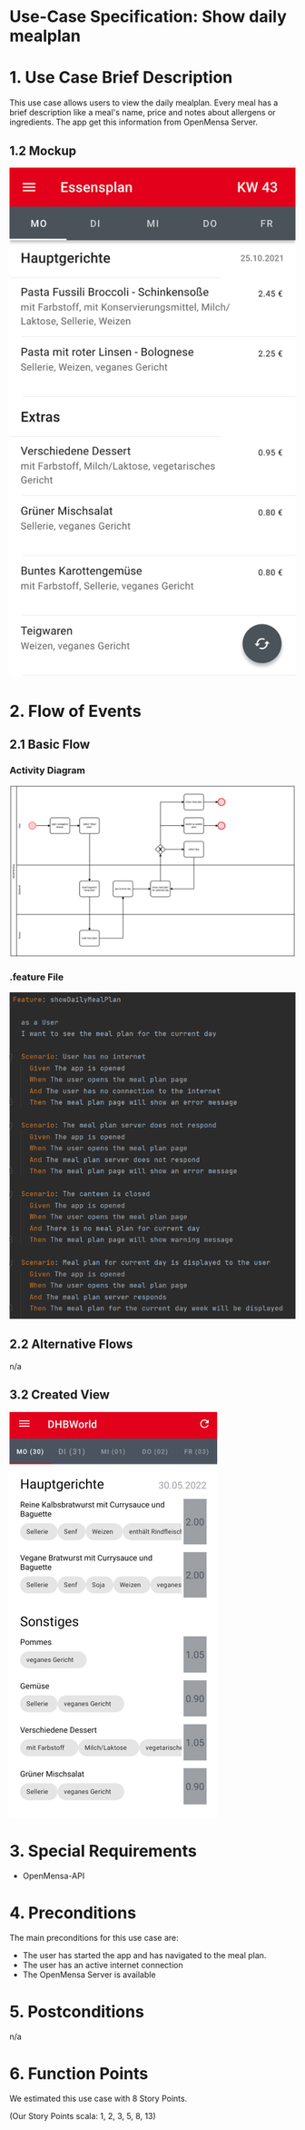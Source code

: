 # Use-Case Specification: Show daily mealplan

# 1. Use Case Brief Description
This use case allows users to view the daily mealplan. Every meal has a brief description like a meal's name, price and notes about allergens or ingredients. The app get this information from OpenMensa Server.

## 1.2 Mockup 
![Mockup Mealplan](https://raw.githubusercontent.com/inFumumVerti/DHBWorld-Docu/main/Screenshots/screenshot_mealplan.svg)

# 2. Flow of Events

## 2.1 Basic Flow

### Activity Diagram
![Activity Diagram](https://raw.githubusercontent.com/inFumumVerti/DHBWorld-Docu/main/Use%20Cases/uc_mealplan.svg)

### .feature File
![.feature file](https://github.com/inFumumVerti/DHBWorld-Docu/blob/useCases/Feature%20files/Featurefile%20showDailyMealPlan.png)

## 2.2 Alternative Flows
n/a

## 3.2 Created View
![Screenshot](https://github.com/inFumumVerti/DHBWorld-Docu/blob/useCases/Screenshots/screenshot_showWeeklyMealPlan.png)

# 3. Special Requirements
 * OpenMensa-API

# 4. Preconditions
The main preconditions for this use case are:

 * The user has started the app and has navigated to the meal plan.
 * The user has an active internet connection
 * The OpenMensa Server is available

# 5. Postconditions
n/a

# 6. Function Points
We estimated this use case with 8 Story Points.

(Our Story Points scala: 1, 2, 3, 5, 8, 13)
